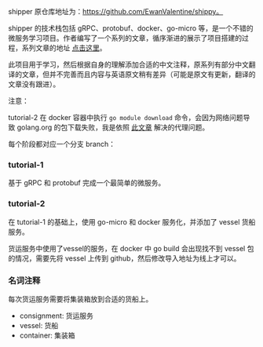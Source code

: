 shipper 原仓库地址为：https://github.com/EwanValentine/shippy。

shipper 的技术栈包括 gRPC、protobuf、docker、go-micro 等，是一个不错的微服务学习项目。作者编写了一个系列的文章，循序渐进的展示了项目搭建的过程，系列文章的地址 [点击这里](https://ewanvalentine.io/microservices-in-golang-part-1)。

此项目用于学习，然后根据自身的理解添加合适的中文注释，原系列有部分中文翻译的文章，但并不完善而且内容与英语原文稍有差异（可能是原文有更新，翻译的文章没有跟进）。

注意：

tutorial-2 在 docker 容器中执行 `go module download` 命令，会因为网络问题导致 golang.org 的包下载失败，我是依照 [此文章](https://www.simpleapples.com/2019/04/18/building-docker-image-behind-proxy/) 解决的代理问题。

每个阶段都对应一个分支 branch：

### tutorial-1
基于 gRPC 和 protobuf 完成一个最简单的微服务。
### tutorial-2
在 tutorial-1 的基础上，使用 go-micro 和 docker 服务化，并添加了 vessel 货船服务。

货运服务中使用了vessel的服务，在 docker 中 go build 会出现找不到 vessel 包的情况，需要先将 vessel 上传到 github，然后修改导入地址为线上才可以。

### 名词注释

每次货运服务需要将集装箱放到合适的货船上。

- consignment: 货运服务
- vessel: 货船
- container: 集装箱